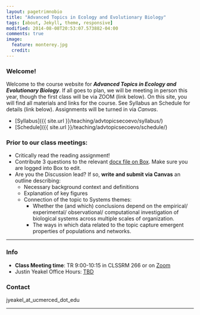 ```yaml
---
layout: pagetrimnobio
title: "Advanced Topics in Ecology and Evolutionary Biology"
tags: [about, Jekyll, theme, responsive]
modified: 2014-08-08T20:53:07.573882-04:00
comments: true
image:
  feature: monterey.jpg
  credit:
---
```


### Welcome!
Welcome to the course website for ***Advanced Topics in Ecology and Evolutionary Biology***. If all goes to plan, we will be meeting in person this year, though the first class will be via ZOOM (link below). On this site, you will find all materials and links for the course. See Syllabus an Schedule for details (link below). Assignments will be turned in via *Canvas*.  

*	[Syllabus]({{ site.url }}/teaching/advtopicsecoevo/syllabus/)  
* [Schedule]({{ site.url }}/teaching/advtopicsecoevo/schedule/)  

### Prior to our class meetings:
+ Critically read the reading assignment!
+ Contribute 3 questions to the relevant [docx file on Box](). Make sure you are logged into Box to edit.  
+ Are you the Discussion lead? If so, **write and submit via Canvas** an outline describing:
  * Necessary background context and definitions
  * Explanation of key figures
  * Connection of the topic to Systems themes:
    * Whether the (and which) conclusions depend on the empirical/ experimental/ observational/ computational investigation of biological systems across multiple scales of organization.  
    * The ways in which data related to the topic capture emergent properties of populations and networks. 

---

### Info
*	**Class Meeting time**: TR 9:00-10:15 in CLSSRM 266 or on [Zoom](https://ucmerced.zoom.us/j/89408420143)  
*	Justin Yeakel Office Hours: [TBD]()  

### Contact
jyeakel_at_ucmerced_dot_edu

---
